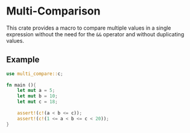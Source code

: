 # Multi-Comparison
 
This crate provides a macro to compare multiple values in a single expression without
the need for the `&&` operator and without duplicating values.

## Example

```rust
use multi_compare::c;
 
fn main (){
    let mut a = 5;
    let mut b = 10;
    let mut c = 18;
     
    assert!(c!(a < b <= c));    
    assert!(c!(1 <= a < b <= c < 20));    
}
```
